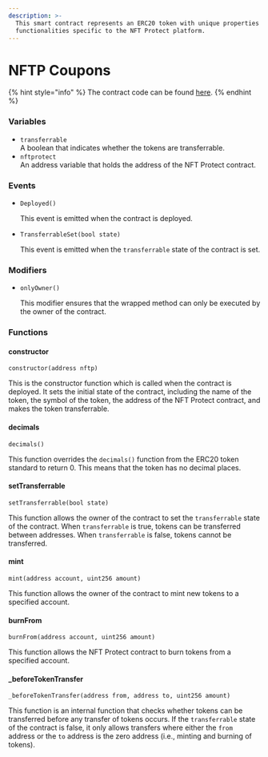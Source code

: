 ```yaml
---
description: >-
  This smart contract represents an ERC20 token with unique properties and
  functionalities specific to the NFT Protect platform.
---
```


# NFTP Coupons

{% hint style="info" %}
The contract code can be found [here](https://github.com/nftprotect/nftprotect-contracts/blob/main/contracts/nftpcoupons.sol).
{% endhint %}

### Variables

* `transferrable`\
  A boolean that indicates whether the tokens are transferrable.
* `nftprotect`\
  An address variable that holds the address of the NFT Protect contract.

### Events

*   `Deployed()`

    This event is emitted when the contract is deployed.
*   `TransferrableSet(bool state)`

    This event is emitted when the `transferrable` state of the contract is set.

### Modifiers

*   `onlyOwner()`

    This modifier ensures that the wrapped method can only be executed by the owner of the contract.

### Functions

#### constructor

```solidity
constructor(address nftp)
```

This is the constructor function which is called when the contract is deployed. It sets the initial state of the contract, including the name of the token, the symbol of the token, the address of the NFT Protect contract, and makes the token transferrable.

#### decimals

```solidity
decimals()
```

This function overrides the `decimals()` function from the ERC20 token standard to return 0. This means that the token has no decimal places.

#### setTransferrable

```solidity
setTransferrable(bool state)
```

This function allows the owner of the contract to set the `transferrable` state of the contract. When `transferrable` is true, tokens can be transferred between addresses. When `transferrable` is false, tokens cannot be transferred.

#### mint

```solidity
mint(address account, uint256 amount)
```

This function allows the owner of the contract to mint new tokens to a specified account.

#### burnFrom

```solidity
burnFrom(address account, uint256 amount)
```

This function allows the NFT Protect contract to burn tokens from a specified account.

#### \_beforeTokenTransfer

```solidity
_beforeTokenTransfer(address from, address to, uint256 amount)
```

This function is an internal function that checks whether tokens can be transferred before any transfer of tokens occurs. If the `transferrable` state of the contract is false, it only allows transfers where either the `from` address or the `to` address is the zero address (i.e., minting and burning of tokens).
